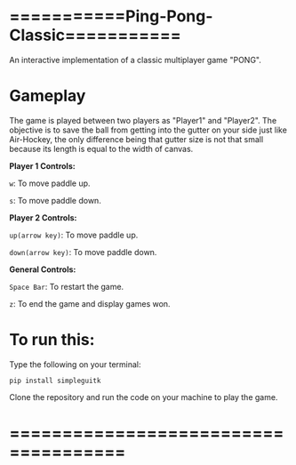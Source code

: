 # ===========Ping-Pong-Classic===========
An interactive implementation of a classic multiplayer game "PONG". 

# Gameplay
The game is played between two players as "Player1" and "Player2". The objective is to save the ball from getting into the gutter on your side just like Air-Hockey, the only difference being that gutter size is not that small because its length is equal to the width of canvas. 

**Player 1 Controls:**

`w`: To move paddle up.

`s`: To move paddle down.

**Player 2 Controls:**

`up(arrow key)`: To move paddle up.

`down(arrow key)`: To move paddle down.

**General Controls:**

`Space Bar`: To restart the game.

`z`: To end the game and display games won.

# To run this:
Type the following on your terminal:

`pip install simpleguitk`

Clone the repository and run the code on your machine to play the game.

# =====================================
